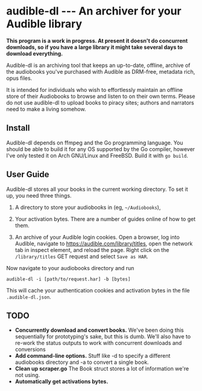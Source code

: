 audible-dl --- An archiver for your Audible library
===================================================

**This program is a work in progress.  At present it doesn't do
concurrent downloads, so if you have a large library it might take
several days to download everything.**

Audible-dl is an archiving tool that keeps an up-to-date, offline,
archive of the audiobooks you've purchased with Audible as DRM-free,
metadata rich, opus files.

It is intended for individuals who wish to effortlessly maintain an
offline store of their Audiobooks to browse and listen to on their own
terms.  Please do not use audible-dl to upload books to piracy sites;
authors and narrators need to make a living somehow.

Install
-------
Audible-dl depends on ffmpeg and the Go programming language. You
should be able to build it for any OS supported by the Go compiler,
however I've only tested it on Arch GNU/Linux and FreeBSD.  Build it
with `go build`.

User Guide
----------
Audible-dl stores all your books in the current working directory.  To
set it up, you need three things.

1. A directory to store your audiobooks in (eg, `~/Audiobooks`),

2. Your activation bytes.  There are a number of guides online of how
   to get them.

3. An archive of your Audible login cookies.  Open a browser, log into
   Audible, navigate to <https://audible.com/library/titles>, open the
   network tab in inspect element, and reload the page.  Right click
   on the `/library/titles` GET request and select `Save as HAR`.

Now navigate to your audiobooks directory and run

    audible-dl -i [path/to/request.har] -b [bytes]

This will cache your authentication cookies and activation bytes in
the file `.audible-dl.json`.

TODO
----
- **Concurrently download and convert books.** We've been doing this
  sequentially for prototyping's sake, but this is dumb.  We'll also
  have to re-work the status outputs to work with concurrent downloads
  and conversions
- **Add command-line options.** Stuff like -d to specify a different
  audiobooks directory and -a to convert a single book.
- **Clean up scraper.go** The Book struct stores a lot of information
  we're not using.
- **Automatically get activations bytes.**
